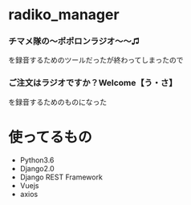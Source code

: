 # radiko_manager
### チマメ隊の〜ポポロンラジオ〜〜♫

を録音するためのツールだったが終わってしまったので

### ご注文はラジオですか？Welcome【う・さ】

を録音するためのものになった

# 使ってるもの
- Python3.6
- Django2.0
- Django REST Framework
- Vuejs
- axios

